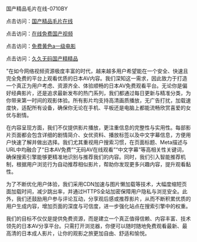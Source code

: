 国产精品毛片在线-0710BY

点击访问：<a href="https://heiliaoga6s9v.pages.dev">国产精品毛片在线</a>

点击访问：<a href="https://heiliaoow5kzm.pages.dev">在线免费国产视频</a>

点击访问：<a href="https://heiliao2dmwwy.pages.dev">免费黄色a一级电影</a>

点击访问：<a href="https://heiliaoll4qsx.pages.dev">久久无码国产精精品</a>

"在如今网络视频资源极度丰富的时代，越来越多用户希望能在一个安全、快速且完全免费的平台上观看优质的日本AV内容。我们深知这一需求，因此致力于打造一个真正为用户考虑、资源齐全、体验顺畅的日本AV免费观看平台。无论你是偏好经典影片，还是追求最新发布的热门系列，我们都通过每日更新与精准分类，为你带来第一时间的观影体验。所有影片均支持高清画质播放，无广告打扰，加载速度快，适配所有设备，确保你无论在手机、平板还是电脑上都能流畅欣赏喜爱的女优与剧情。

在内容呈现方面，我们不仅提供影片播放，更注重信息的完整性与实用性。每部影片页面都会包含详细的剧情简介、女优资料、播放标签以及中文字幕信息，方便用户快速了解并做出选择。我们尤其重视用户搜索习惯，在页面标题、Meta描述与URL中均融合了“日本AV免费”“无码AV在线观看”“中文字幕”等高相关性关键词，确保搜索引擎能够更精准地识别与推荐我们的内容。同时，我们引入智能推荐机制，根据用户浏览行为自动推荐相似影片，帮助你发现更多兴趣内容，提升观看黏性。

为了不断优化用户体验，我们采用CDN加速与图片懒加载等技术，大幅度缩短页面加载时间，减少跳出率，并通过HTTPS全站加密保障用户隐私与浏览安全。此外，我们还鼓励用户参与评论互动，分享观后感或推荐影片，从而不断积累优质的用户生成内容，增加页面的深度与可信度，进一步强化站点在搜索引擎中的权重。

我们的目标不仅仅是提供免费资源，而是建立一个真正值得信赖、内容丰富、技术领先的日本AV分享平台。只需打开浏览器，你便可以随时随地免费观看最新、最高清的日本成人影片，让你的观影之旅更加自由、舒适和愉悦。


<span style="display:none;">[Canonical link]( https://github.com/riben54550/437985 ）</span>
